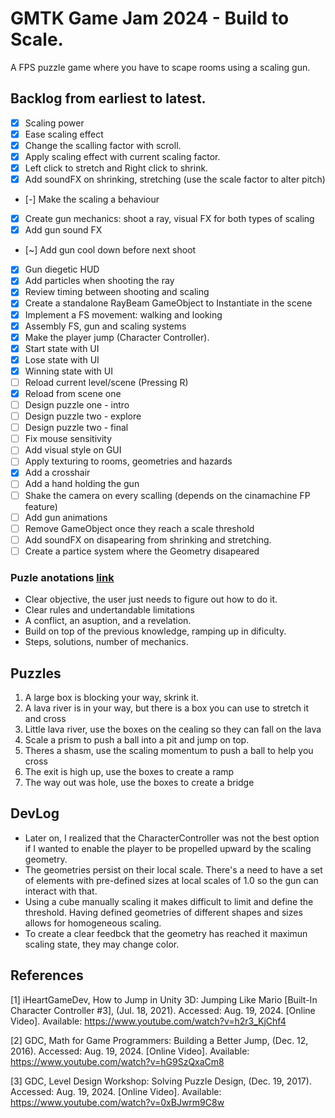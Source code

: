 # GMTK Game Jam 2024 - Build to Scale.
A FPS puzzle game where you have to scape rooms using a scaling gun.

## Backlog from earliest to latest.
- [x] Scaling power
- [x] Ease scaling effect
- [x] Change the scalling factor with scroll.
- [x] Apply scaling effect with current scaling factor.
- [x] Left click to stretch and Right click to shrink.
- [x] Add soundFX on shrinking, stretching (use the scale factor to alter pitch)
- [-] Make the scaling a behaviour  
- [x] Create gun mechanics: shoot a ray, visual FX for both types of scaling
- [x] Add gun sound FX
- [~] Add gun cool down before next shoot
- [x] Gun diegetic HUD
- [x] Add particles when shooting the ray
- [x] Review timing between shooting and scaling
- [x] Create a standalone RayBeam GameObject to Instantiate in the scene
- [x] Implement a FS movement: walking and looking
- [x] Assembly FS, gun and scaling systems
- [x] Make the player jump (Character Controller).
- [x] Start state with UI
- [x] Lose state with UI
- [x] Winning state with UI
- [ ] Reload current level/scene (Pressing R)
- [x] Reload from scene one
- [ ] Design puzzle one - intro
- [ ] Design puzzle two - explore
- [ ] Design puzzle two - final
- [ ] Fix mouse sensitivity
- [ ] Add visual style on GUI
- [ ] Apply texturing to rooms, geometries and hazards
- [x] Add a crosshair 
- [ ] Add a hand holding the gun
- [ ] Shake the camera on every scalling (depends on the cinamachine FP feature)
- [ ] Add gun animations
- [ ] Remove GameObject once they reach a scale threshold
- [ ] Add soundFX on disapearing from shrinking and stretching.
- [ ] Create a partice system where the Geometry disapeared

### Puzle anotations [link](https://www.youtube.com/watch?v=zsjC6fa_YBg)
- Clear objective, the user just needs to figure out how to do it.
- Clear rules and undertandable limitations
- A conflict, an asuption, and a revelation.
- Build on top of the previous knowledge, ramping up in dificulty.
- Steps, solutions, number of mechanics.

## Puzzles
1. A large box is blocking your way, skrink it.
2. A lava river is in your way, but there is a box you can use to stretch it and cross
3. Little lava river, use the boxes on the cealing so they can fall on the lava
4. Scale a prism to push a ball into a pit and jump on top.
5. Theres a shasm, use the scaling momentum to push a ball to help you cross
5. The exit is high up, use the boxes to create a ramp
6. The way out was hole, use the boxes to create a bridge 

## DevLog
- Later on, I realized that the CharacterController was not the best option if I wanted to enable the player to be propelled upward by the scaling geometry.
- The geometries persist on their local scale. There's a need to have a set of elements with pre-defined sizes at local scales of 1.0 so the gun can interact with that.
- Using a cube manually scaling it makes difficult to limit and define the threshold. Having defined geometries of different shapes and sizes allows for homogeneous scaling.
- To create a clear feedbck that the geometry has reached it maximun scaling state, they may change color.

## References
[1] iHeartGameDev, How to Jump in Unity 3D: Jumping Like Mario [Built-In Character Controller #3], (Jul. 18, 2021). Accessed: Aug. 19, 2024. [Online Video]. Available: https://www.youtube.com/watch?v=h2r3_KjChf4

[2] GDC, Math for Game Programmers: Building a Better Jump, (Dec. 12, 2016). Accessed: Aug. 19, 2024. [Online Video]. Available: https://www.youtube.com/watch?v=hG9SzQxaCm8

[3] GDC, Level Design Workshop: Solving Puzzle Design, (Dec. 19, 2017). Accessed: Aug. 19, 2024. [Online Video]. Available: https://www.youtube.com/watch?v=0xBJwrm9C8w